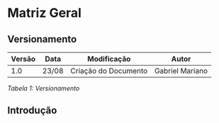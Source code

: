 # Matriz Geral

## Versionamento

| Versão | Data  |      Modificação     |     Autor       |
| ------ | ----- | :------------------: | :-------------: |
| 1.0    | 23/08 | Criação do Documento | Gabriel Mariano |

_Tabela 1: Versionamento_

## Introdução

